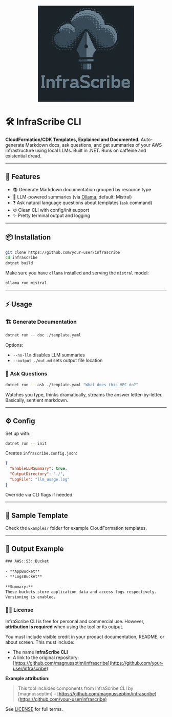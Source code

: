 <p align="center">
  <img src="assets/logo.png" alt="InfraScribe Logo" width="300"/>
</p>


# 🛠️ InfraScribe CLI

**CloudFormation/CDK Templates, Explained and Documented.**
Auto-generate Markdown docs, ask questions, and get summaries of your AWS infrastructure using local LLMs. Built in .NET. Runs on caffeine and existential dread.

---

## 🚀 Features

* 📚 Generate Markdown documentation grouped by resource type
* 🧠 LLM-powered summaries (via [Ollama](https://ollama.com), default: Mistral)
* ❓ Ask natural language questions about templates (`ask` command)
* ⚙️ Clean CLI with config/init support
* ✨ Pretty terminal output and logging

---

## 📦 Installation

```bash
git clone https://github.com/your-user/infrascribe
cd infrascribe
dotnet build
```

Make sure you have `ollama` installed and serving the `mistral` model:

```bash
ollama run mistral
```

---

## ⚡ Usage

### 🏗 Generate Documentation

```bash
dotnet run -- doc ./template.yaml
```

Options:

* `--no-llm` disables LLM summaries
* `--output ./out.md` sets output file location

### 🧠 Ask Questions

```bash
dotnet run -- ask ./template.yaml "What does this VPC do?"
```

Watches you type, thinks dramatically, streams the answer letter-by-letter. Basically, sentient markdown.

---

## ⚙️ Config

Set up with:

```bash
dotnet run -- init
```

Creates `infrascribe.config.json`:

```json
{
  "EnableLLMSummary": true,
  "OutputDirectory": "./",
  "LogFile": "llm_usage.log"
}
```

Override via CLI flags if needed.

---

## 📁 Sample Template

Check the `Examples/` folder for example CloudFormation templates.

---

## 💬 Output Example

```
### AWS::S3::Bucket

- **AppBucket**
- **LogsBucket**

**Summary:**
These buckets store application data and access logs respectively. Versioning is enabled.
```

### 🧙‍♂️ License

InfraScribe CLI is free for personal and commercial use.
However, **attribution is required** when using the tool or its output.

You must include visible credit in your product documentation, README, or about screen.
This must include:

* The name **InfraScribe CLI**
* A link to the original repository: [https://github.com/magnussptim/infrascribe](https://github.com/your-user/infrascribe)

**Example attribution:**

> This tool includes components from InfraScribe CLI by \[magnusseptim] – [https://github.com/magnusseptim/infrascribe](https://github.com/your-user/infrascribe)

See [LICENSE](./License) for full terms.

